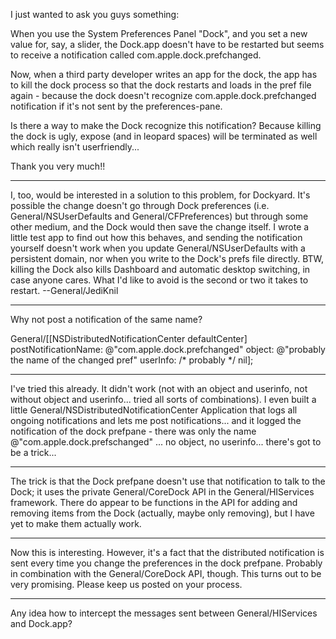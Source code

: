 I just wanted to ask you guys something:

When you use the System Preferences Panel "Dock", and you set a new value for, say, a slider, the Dock.app doesn't have to be restarted but seems to receive a notification called com.apple.dock.prefchanged.

Now, when a third party developer writes an app for the dock, the app has to kill the dock process so that the dock restarts and loads in the pref file again - because the dock doesn't recognize com.apple.dock.prefchanged notification if it's not sent by the preferences-pane.

Is there a way to make the Dock recognize this notification? Because killing the dock is ugly, expose (and in leopard spaces) will be terminated as well which really isn't userfriendly...

Thank you very much!!

----

I, too, would be interested in a solution to this problem, for Dockyard. It's possible the change doesn't go through Dock preferences (i.e. General/NSUserDefaults and General/CFPreferences) but through some other medium, and the Dock would then save the change itself. I wrote a little test app to find out how this behaves, and sending the notification yourself doesn't work when you update General/NSUserDefaults with a persistent domain, nor when you write to the Dock's prefs file directly. BTW, killing the Dock also kills Dashboard and automatic desktop switching, in case anyone cares. What I'd like to avoid is the second or two it takes to restart. --General/JediKnil

----

Why not post a notification of the same name?

General/[[NSDistributedNotificationCenter defaultCenter] postNotificationName: @"com.apple.dock.prefchanged" object: @"probably the name of the changed pref" userInfo: /* probably */ nil];

----

I've tried this already. It didn't work (not with an object and userinfo, not without object and userinfo... tried all sorts of combinations). I even built a little General/NSDistributedNotificationCenter Application that logs all ongoing notifications and lets me post notifications... and it logged the notification of the dock prefpane - there was only the name @"com.apple.dock.prefschanged" ... no object, no userinfo... there's got to be a trick...

----

The trick is that the Dock prefpane doesn't use that notification to talk to the Dock; it uses the private General/CoreDock API in the General/HIServices framework. There do appear to be functions in the API for adding and removing items from the Dock (actually, maybe only removing), but I have yet to make them actually work.

----

Now this is interesting. However, it's a fact that the distributed notification is sent every time you change the preferences in the dock prefpane. Probably in combination with the General/CoreDock API, though. This turns out to be very promising. Please keep us posted on your process.

----

Any idea how to intercept the messages sent between General/HIServices and Dock.app?
